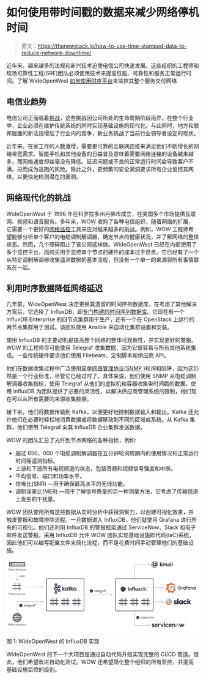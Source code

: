 # 如何使用带时间戳的数据来减少网络停机时间

> 原文：<https://thenewstack.io/how-to-use-time-stamped-data-to-reduce-network-downtime/>

近年来，越来越多的法规和新兴技术迫使电信公司快速发展。这些组织的工程师和现场可靠性工程(SRE)团队必须使用技术来提高性能、可靠性和服务正常运行时间。了解 WideOpenWest [如何使用时序平台](https://www.influxdata.com/customer/wideopenwest/?utm_source=vendor&utm_medium=referral&utm_campaign=2023-01_spnsr-ctn_cs-wow_tns)来监控其整个服务交付网络

## **电信业趋势**

电信公司正面临着[挑战](https://www.influxdata.com/blog/how-time-series-data-empowers-telcos-stay-competitive/?utm_source=vendor&utm_medium=referral&utm_campaign=2023-01_spnsr-ctn_cs-wow_tns)，这些挑战因公司所处的生命周期阶段而异。在整个行业中，企业必须在维护传统系统的同时实现基础设施的现代化。与此同时，地方和联邦层面的新法规增加了行业内的竞争，新业务挑战了当前行业领导者设定的现状。

近年来，在家工作的人数激增，需要更可靠的互联网连接来满足他们不断增长的网络带宽需求。智能手机和其他设备的日益普及意味着需要网络连接的设备越来越多，而网络速度却丝毫没有降低。延迟问题或不良的正常运行时间会导致客户不满，进而成为逃跑的风险。除此之外，更频繁的安全漏洞要求所有企业监控其网络，以更快地检测潜在的漏洞。

## **网络现代化的挑战**

WideOpenWest 于 1996 年在科罗拉多州丹佛市成立，在美国多个市场提供互联网、视频和语音服务。多年来，WOW 收购了各种电信组织，随着网络的扩展，它需要一个更好的[网络监控](https://www.influxdata.com/solutions/network-monitoring/?utm_source=vendor&utm_medium=referral&utm_campaign=2023-01_spnsr-ctn_cs-wow_tns)工具来应对越来越多的挑战。例如，WOW 工程师希望能够分析单个客户的电缆调制解调器，确定节点的健康状况，并了解网络的整体状态。然而，几个障碍阻止了该公司这样做。WideOpenWest 已经在内部使用了多个监控平台，而购买用于监控单个节点的硬件的成本过于昂贵。它已经有了一个从特定调制解调器收集遥测数据的基本流程，但没有一个单一的来源将所有事情联系在一起。

## **利用时序数据降低网络延迟**

几年前，WideOpenWest 决定更换其遗留的时间序列数据库，在考虑了其他解决方案后，它选择了 InfluxDB，即[专门构建的时间序列数据库](https://www.influxdata.com/time-series-database/?utm_source=vendor&utm_medium=referral&utm_campaign=2023-01_spnsr-ctn_cs-wow_tns)。它现在有一个 InfluxDB Enterprise 的四节点集群用于生产，还有一个在 OpenStack 上运行的两节点集群用于测试。该团队使用 Ansible 来自动化集群设置和安装。

使用 InfluxDB 的主要动机是提高整个网络的整体可观察性，并实现更好的警报。WOW 的工程师尽可能使用 Telegraf 收集数据，因为它很容易与所有其他系统集成。一些传统硬件要求他们使用 Filebeats、定制脚本和供应商 API。

他们在数据收集过程中广泛使用[简单网络管理协议(SNMP](https://www.influxdata.com/integration/snmp/?utm_source=vendor&utm_medium=referral&utm_campaign=2023-01_spnsr-ctn_cs-wow_tns) )轮询和陷阱，因为这仍然是一个行业标准，尽管它已经过时了。具体来说，他们使用 SNMP 从电缆调制解调器收集指标，使用 Telegraf 从他们的虚拟机和容器收集带时间戳的数据。使用 InfluxDB 为团队提供了必要的灵活性，以解决供应商管理系统的限制，他们现在可以从所有需要的来源收集数据。

接下来，他们将数据传输到 Kafka，以便更好地控制数据输入和输出。Kafka 还允许他们在必要时轻松地消费数据或将数据移动到不同的区域或系统。从 Kafka 集群，他们使用 Telegraf 向其 InfluxDB 企业集群发送数据。

WOW 的团队汇总了光纤到节点网络的各种指标，例如:

*   超过 650，000 个电缆调制解调器在五分钟轮询周期内的使用情况和正常运行时间等遥测指标。
*   上游和下游所有电视频道的状态，包括音频和视频信号强度和中断。
*   平均信号、端口和功率水平。
*   信噪比(SNR) —用于确保最高水平的无线功能。
*   调制误差比(MER) —用于了解信号质量的另一种测量方法，它考虑了传输信道上发生的干扰量。

WOW 团队使用所有这些数据从实时分析中获得洞察力，以创建可视化效果，并触发警报和故障排除流程。一旦数据进入 InfluxDB，他们就使用 Grafana 进行所有的可视化。他们还利用 InfluxDB 的警报框架通过 ServiceNow、Slack 和电子邮件发送警报。采用 InfluxDB 允许 WOW 团队实现基础设施即代码(IaC)系统，因此他们可以编写配置文件来简化流程，而不是花费时间手动管理他们的基础设施。

![](img/21695d908f7df265242a1b181c567b82.png)

图 1: WideOpenWest 的 InfluxDB 实现

WideOpenWest 的下一个大项目是通过自动代码升级实现完整的 CI/CD 管道。借此，他们希望改进自动化测试。WOW 还希望简化整个组织的所有监控，并提高基础设施监控的级别。

<svg xmlns:xlink="http://www.w3.org/1999/xlink" viewBox="0 0 68 31" version="1.1"><title>Group</title> <desc>Created with Sketch.</desc></svg>